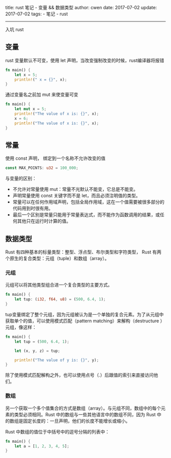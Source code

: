 title: rust 笔记 - 变量 && 数据类型
author: cwen
date: 2017-07-02
update: 2017-07-02
tags:
    - 笔记
    - rust

---

入坑 rust   <!--more-->

## 变量
rust 变量默认不可变，使用 let 声明，当改变强制改变的时候，rust编译器将报错

```rust
fn main() {
    let x = 5;
    println!(" x = {}", x);
}
```

通过变量名之前加 mut 来使变量可变

```rust
fn main() {
    let mut x = 5;
    println!("The value of x is: {}", x);
    x = 6;
    println!("The value of x is: {}", x);
}
```

## 常量

使用 const 声明， 绑定到一个名称不允许改变的值

```rust
const MAX_POINTS: u32 = 100_000;
```

与变量的区别：

* 不允许对常量使用 mut：常量不光默认不能变，它总是不能变。
* 声明常量使用 const 关键字而不是 let，而且必须注明值的类型。
* 常量可以在任何作用域声明，包括全局作用域，这在一个值需要被很多部分的代码用到时很有用。
* 最后一个区别是常量只能用于常量表达式，而不能作为函数调用的结果，或任何其他只在运行时计算的值。

## 数据类型

Rust 有四种基本的标量类型：整型、浮点型、布尔类型和字符类型， Rust 有两个原生的复合类型：元组（tuple）和数组（array）。

### 元组

元组可以将其他类型组合进一个复合类型的主要方式。

```rust
fn main() {
    let tup: (i32, f64, u8) = (500, 6.4, 1);
}
```

tup变量绑定了整个元组，因为元组被认为是一个单独的复合元素。为了从元组中获取单个的值，可以使用模式匹配（pattern matching）来解构（destructure ）元组，像这样：

```rust
fn main() {
    let tup = (500, 6.4, 1);

    let (x, y, z) = tup;

    println!("The value of y is: {}", y);
}
```
除了使用模式匹配解构之外，也可以使用点号（.）后跟值的索引来直接访问他们。

### 数组
另一个获取一个多个值集合的方式是数组（array）。与元组不同，数组中的每个元素的类型必须相同。Rust 中的数组与一些其他语言中的数组不同，因为 Rust 中的数组是固定长度的：一旦声明，他们的长度不能增长或缩小。

Rust 中数组的值位于中括号中的逗号分隔的列表中：

```rust
fn main() {
    let a = [1, 2, 3, 4, 5];
}
```




